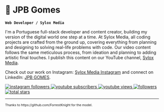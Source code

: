 # 🎯 JPB Gomes

**`Web Developer / Sylox Media`**

I'm a Portuguese full-stack developer and content creator, building my version of the digital world one step at a time. At Sylox Media, all coding projects are crafted from the ground up, covering everything from planning and designing to solving real-life problems with code. Our video content follows the same meticulous process, from ideation and planning to adding artistic final touches. I publish this content on our YouTube channel, [Sylox Media](https://www.youtube.com/@syloxmedia).

Check out our work on Instagram: [Sylox Media Instagram](https://www.instagram.com/syloxmedia) and connect on LinkedIn: [JPB GOMES](https://www.linkedin.com/in/jpbgomes/).

<p align="left">
   <a href="https://www.instagram.com/syloxmedia">
        <img alt="instagram followers" title="Follow us on Instagram" src="https://img.shields.io/badge/FOLLOW-%23E1306C?style=for-the-badge&logo=instagram&logoColor=white"/>
    </a> 
    <a href="https://www.youtube.com/@syloxmedia">
        <img alt="youtube subscribers" title="Subscribe to my YouTube channel" src="https://custom-icon-badges.demolab.com/youtube/channel/subscribers/UCf8j5i9qxni9je3mbUiea9w?color=%23E05D44&label=SUBSCRIBE&logo=video&logoColor=white&style=for-the-badge&labelColor=CE4630"/>
    </a> 
    <a href="https://www.youtube.com/@syloxmedia">
        <img alt="youtube views" title="YouTube views" src="https://custom-icon-badges.demolab.com/youtube/channel/views/UCf8j5i9qxni9je3mbUiea9w?color=%23E1AD0E&logo=eye&logoColor=white&style=for-the-badge&labelColor=C79600"/>
    </a> 
    <a href="https://github.com/jpbgomes?tab=followers">
        <img alt="followers" title="Follow me on Github" src="https://custom-icon-badges.demolab.com/github/followers/jpbgomes?color=236ad3&labelColor=1155ba&style=for-the-badge&logo=person-add&label=Follow&logoColor=white"/>
    </a>
    <a href="https://github.com/jpbgomes?tab=repositories&sort=stargazers">
        <img alt="total stars" title="Total stars on GitHub" src="https://custom-icon-badges.demolab.com/github/stars/jpbgomes?color=55960c&style=for-the-badge&labelColor=488207&logo=star"/>
    </a>
</p>

<hr>

<p style="font-size: 0.75em; color: #f10f10f10;">
    Thanks to https://github.com/ForrestKnight for the model.
</p>

<!-- ### 📊 Stats

![JPB Gomes GitHub stats](https://github-readme-stats.vercel.app/api?username=jpbgomes&show_icons=true) -->
